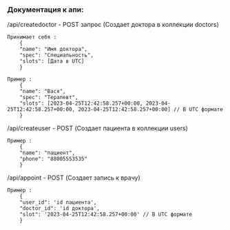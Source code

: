 ### Документация к апи:

/api/createdoctor - POST запрос (Создает доктора в коллекции doctors)

    Принимает себя :
        {
        "name": "Имя доктора",
        "spec": "Специальность",
        "slots": [Дата в UTC]
        }

    Пример :
        {
        "name": "Вася",
        "spec": "Терапевт",
        "slots": [2023-04-25T12:42:58.257+00:00, 2023-04-25T12:42:58.257+00:00, 2023-04-25T12:42:58.257+00:00] // В UTC формате
        }





/api/createuser - POST (Создает пациента в коллекции users)

    Пример :
        {
        "name": "пациент",
        "phone": "88005553535"
        }





/api/appoint - POST (Создает запись к врачу)

    Пример :
        {
        "user_id": 'id пациента',
        "doctor_id": 'id доктора',
        "slot": '2023-04-25T12:42:58.257+00:00' // В UTC формате
        }
